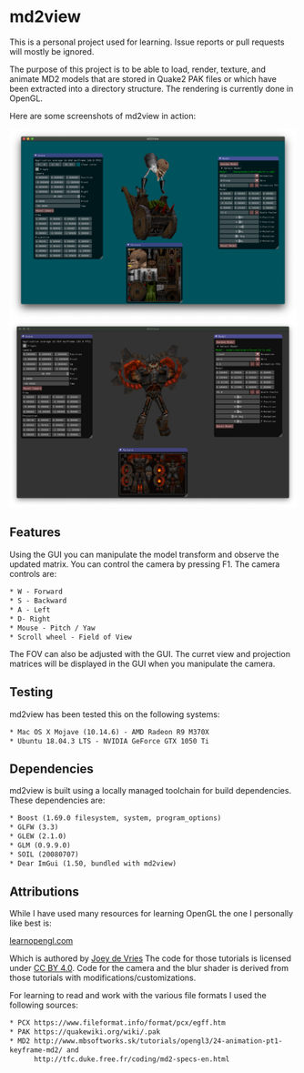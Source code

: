 # md2view
This is a personal project used for learning. Issue reports or pull requests will mostly be ignored.

The purpose of this project is to be able to load, render, texture, and animate
MD2 models that are stored in Quake2 PAK files or which have been extracted into
a directory structure. The rendering is currently done in OpenGL.

Here are some screenshots of md2view in action:

![Example 1](docs/screenshot1.png)
![Example 2](docs/screenshot2.png)

## Features

Using the GUI you can manipulate the model transform and observe the updated matrix.
You can control the camera by pressing F1. The camera controls are:

    * W - Forward
    * S - Backward
    * A - Left
    * D- Right
    * Mouse - Pitch / Yaw
    * Scroll wheel - Field of View

The FOV can also be adjusted with the GUI. The curret view and projection matrices
will be displayed in the GUI when you manipulate the camera.

## Testing

md2view has been tested this on the following systems:

    * Mac OS X Mojave (10.14.6) - AMD Radeon R9 M370X
    * Ubuntu 18.04.3 LTS - NVIDIA GeForce GTX 1050 Ti

## Dependencies

md2view is built using a locally managed toolchain for build dependencies. These dependencies are:

    * Boost (1.69.0 filesystem, system, program_options)
    * GLFW (3.3)
    * GLEW (2.1.0)
    * GLM (0.9.9.0)
    * SOIL (20080707)
    * Dear ImGui (1.50, bundled with md2view)

## Attributions

While I have used many resources for learning OpenGL the one I personally like best is:

[learnopengl.com](https://www.learnopengl.com)

Which is authored by [Joey de Vries](https://twitter.com/JoeyDeVriez)
The code for those tutorials is licensed under [CC BY 4.0](https://creativecommons.org/licenses/by-nc/4.0/legalcode).
Code for the camera and the blur shader is derived from those tutorials with modifications/customizations.

For learning to read and work with the various file formats I used the following sources:

    * PCX https://www.fileformat.info/format/pcx/egff.htm
    * PAK https://quakewiki.org/wiki/.pak
    * MD2 http://www.mbsoftworks.sk/tutorials/opengl3/24-animation-pt1-keyframe-md2/ and
          http://tfc.duke.free.fr/coding/md2-specs-en.html
